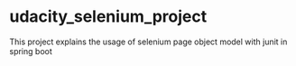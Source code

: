 # udacity_selenium_project

This project explains the usage of selenium page object model with junit in spring boot
